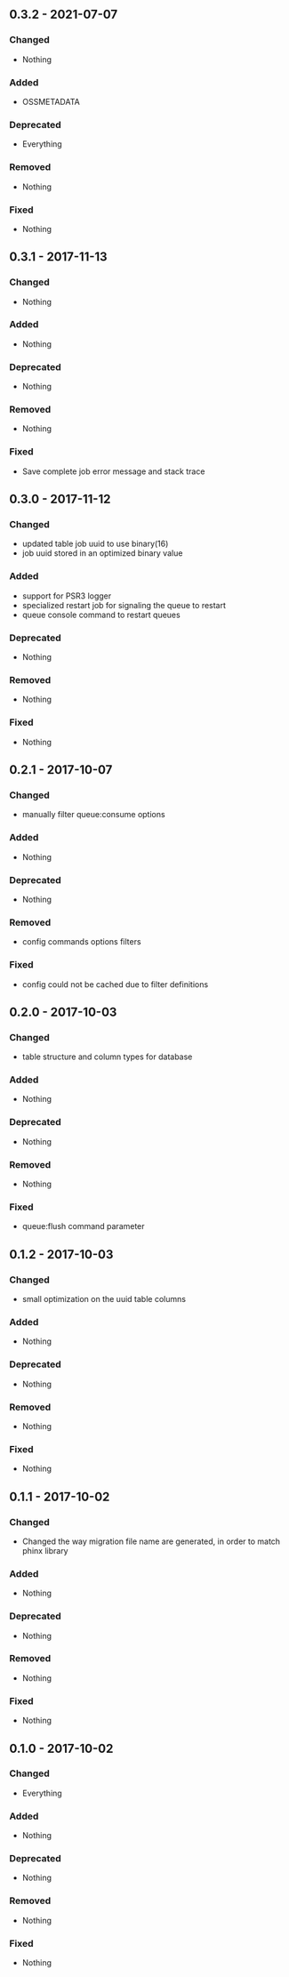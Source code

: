## 0.3.2 - 2021-07-07

### Changed
* Nothing

### Added
* OSSMETADATA

### Deprecated
* Everything

### Removed
* Nothing

### Fixed
* Nothing


## 0.3.1 - 2017-11-13

### Changed
* Nothing

### Added
* Nothing

### Deprecated
* Nothing

### Removed
* Nothing

### Fixed
* Save complete job error message and stack trace


## 0.3.0 - 2017-11-12

### Changed
* updated table job uuid to use binary(16)
* job uuid stored in an optimized binary value

### Added
* support for PSR3 logger
* specialized restart job for signaling the queue to restart
* queue console command to restart queues

### Deprecated
* Nothing

### Removed
* Nothing

### Fixed
* Nothing


## 0.2.1 - 2017-10-07

### Changed
* manually filter queue:consume options

### Added
* Nothing

### Deprecated
* Nothing

### Removed
* config commands options filters

### Fixed
* config could not be cached due to filter definitions


## 0.2.0 - 2017-10-03

### Changed
* table structure and column types for database

### Added
* Nothing

### Deprecated
* Nothing

### Removed
* Nothing

### Fixed
* queue:flush command parameter


## 0.1.2 - 2017-10-03

### Changed
* small optimization on the uuid table columns

### Added
* Nothing

### Deprecated
* Nothing

### Removed
* Nothing

### Fixed
* Nothing


## 0.1.1 - 2017-10-02

### Changed
* Changed the way migration file name are generated, in order to match phinx library

### Added
* Nothing

### Deprecated
* Nothing

### Removed
* Nothing

### Fixed
* Nothing


## 0.1.0 - 2017-10-02

### Changed
* Everything

### Added
* Nothing

### Deprecated
* Nothing

### Removed
* Nothing

### Fixed
* Nothing
